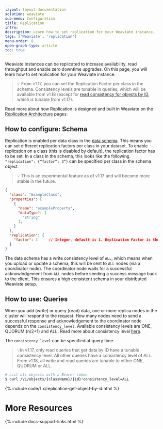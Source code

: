 ```yaml
---
layout: layout-documentation
solution: weaviate
sub-menu: Configuration
title: Replication
intro: 
description: Learn how to set replication for your Weaviate instance.
tags: ['Weaviate', 'replication']
menu-order: 8
open-graph-type: article
toc: true
---
```


Weaviate instances can be replicated to increase availability, read throughput and enable zero downtime upgrades. On this page, you will learn how to set replication for your Weaviate instance.

> 💡 From v1.17, you can set the Replication Factor per class in the schema. Consistency levels are tunable in queries, which will be available from v1.18 (except for [read consistency for objects by ID](../replication-architecture/consistency.html#tunable-read-consistency), which is tunable from v1.17). 

Read more about how Replication is designed and built in Weaviate on the [Replication Architecture](../replication-architecture/index.html) pages.

## How to configure: Schema

Replication is enabled per data class in the [data schema](). This means you can set different replication factors per class in your dataset. To enable replication on a class (this is disabled by default), the replication factor has to be set. In a class in the schema, this looks like the following. `"replication": {“factor”: 3”}` can be specified per class in the schema object.

> 💡 This is an experimental feature as of v1.17 and will become more stable in the future.

```json
{
  "class": "ExampleClass",                        
  "properties": [                           
    {
      "name": "exampleProperty", 
      "dataType": [                         
        "string"
      ],
    }
  ],
  "replication": {
    "factor": 3     // Integer, default is 1. Replication Factor is the amount of copies of this class that will be stored.
  }
}
```

The data schema has a write consistency level of `ALL`, which means when you upload or update a schema, this will be sent to `ALL` nodes (via a coordinator node). The coordinator node waits for a successful acknowledgement from `ALL` nodes before sending a success message back to the client. This ensures a high consistent schema in your distributed Weaviate setup.

## How to use: Queries

When you add (write) or query (read) data, one or more replica nodes in the cluster will respond to the request. How many nodes need to send a successful response and acknowledgement to the coordinator node depends on the `consistency_level`. Available consistency levels are ONE, QUORUM (n/2+1) and ALL. Read more about consistency level [here](../replication-architecture/consistency.html).

The `consistency_level` can be specified at query time. 

> 💡In v1.17, only read queries that get data by ID have a tunable consistency level. All other queries have a consistency level of ALL. From v1.18, all write and read queries are tunable to either ONE, QUORUM or ALL.

```bash
# List all objects with a Bearer token
$ curl /v1/objects/{className}/{id}?consistency_level=ALL
```

{% include code/1.x/replication-get-object-by-id.html %}

# More Resources

{% include docs-support-links.html %}
